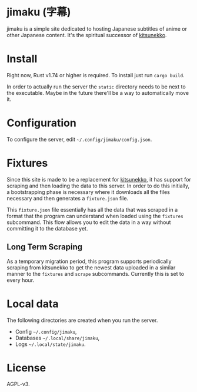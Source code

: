 # jimaku (字幕)

jimaku is a simple site dedicated to hosting Japanese subtitles of anime or other Japanese content. It's the spiritual successor of [kitsunekko](https://kitsunekko.net).


# Install

Right now, Rust v1.74 or higher is required. To install just run `cargo build`.

In order to actually run the server the `static` directory needs to be next to the executable. Maybe in the future there'll be a way to automatically move it.

# Configuration

To configure the server, edit `~/.config/jimaku/config.json`.

# Fixtures

Since this site is made to be a replacement for [kitsunekko](https://kitsunekko.net), it has support for scraping and then loading the data to this server. In order to do this initially, a bootstrapping phase is necessary where it downloads all the files necessary and then generates a `fixture.json` file.

This `fixture.json` file essentially has all the data that was scraped in a format that the program can understand when loaded using the `fixtures` subcommand. This flow allows you to edit the data in a way without committing it to the database yet.

## Long Term Scraping

As a temporary migration period, this program supports periodically scraping from kitsunekko to get the newest data uploaded in a similar manner to the `fixtures` and `scrape` subcommands. Currently this is set to every hour.

# Local data

The following directories are created when you run the server.

* Config `~/.config/jimaku`,
* Databases `~/.local/share/jimaku`,
* Logs `~/.local/state/jimaku`.

# License

AGPL-v3.

